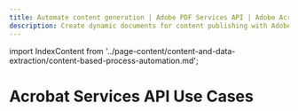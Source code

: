 ```yaml
---
title: Automate content generation | Adobe PDF Services API | Adobe Acrobat Services
description: Create dynamic documents for content publishing with Adobe Acrobat Services. Our PDF Services API helps you create, convert, OCR PDFs and more. Free 6-month trial. Learn more today.
---
```


import IndexContent from '../page-content/content-and-data-extraction/content-based-process-automation.md';


<Hero slots="heading" variant="fullwidth" theme="dark"  customLayout className="herobgImage Hero-Banner" />

# Acrobat Services API Use Cases

<MenuWrapperComponent  menuItem= 'subMenuPages'  slots="content"  repeat="1" theme="lightest" className="Content-Based-Process-Automation"/>

<IndexContent />
